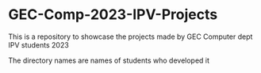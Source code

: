 # GEC-Comp-2023-IPV-Projects
This is a repository to showcase the projects made by GEC Computer dept IPV students 2023

The directory names are names of students who developed it
